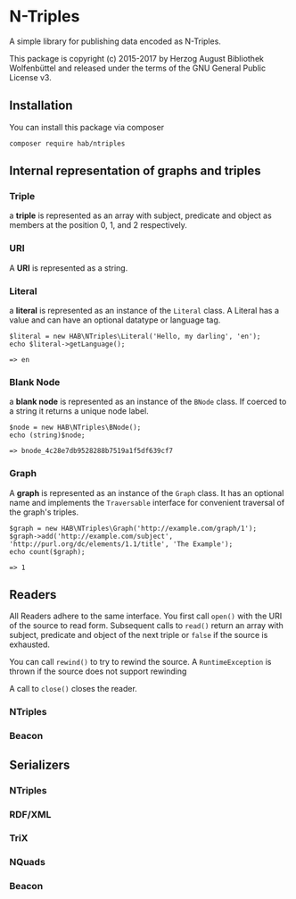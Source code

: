 # N-Triples

A simple library for publishing data encoded as N-Triples.

This package is copyright (c) 2015-2017 by Herzog August Bibliothek
Wolfenbüttel and released under the terms of the GNU General Public License
v3.

## Installation

You can install this package via composer

```
composer require hab/ntriples
```

## Internal representation of graphs and triples

### Triple

a **triple** is represented as an array with subject, predicate and object as
members at the position 0, 1, and 2 respectively.

### URI

A **URI** is represented as a string.

### Literal

a **literal** is represented as an instance of the `Literal` class. A Literal
has a value and can have an optional datatype or language tag.

```
$literal = new HAB\NTriples\Literal('Hello, my darling', 'en');
echo $literal->getLanguage();

=> en
```

### Blank Node

a **blank node** is represented as an instance of the `BNode` class. If
coerced to a string it returns a unique node label.

```
$node = new HAB\NTriples\BNode();
echo (string)$node;

=> bnode_4c28e7db9528288b7519a1f5df639cf7
```

### Graph

A **graph** is represented as an instance of the `Graph` class. It has an
optional name and implements the `Traversable` interface for convenient
traversal of the graph's triples.

```
$graph = new HAB\NTriples\Graph('http://example.com/graph/1');
$graph->add('http://example.com/subject', 'http://purl.org/dc/elements/1.1/title', 'The Example');
echo count($graph);

=> 1
```

## Readers

All Readers adhere to the same interface. You first call `open()` with the URI
of the source to read form. Subsequent calls to `read()` return an array with
subject, predicate and object of the next triple or `false` if the source is
exhausted.

You can call `rewind()` to try to rewind the source. A `RuntimeException` is
thrown if the source does not support rewinding

A call to `close()` closes the reader.

### NTriples

### Beacon

## Serializers

### NTriples

### RDF/XML

### TriX

### NQuads

### Beacon
